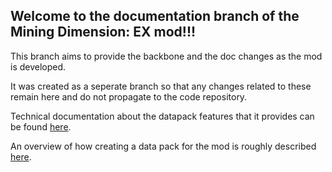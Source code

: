 

## Welcome to the documentation branch of the Mining Dimension: EX mod!!!

This branch aims to provide the backbone and the doc changes 
as the mod is developed.

It was created as a seperate branch so that any changes related to these remain here and do not propagate to the code repository.

Technical documentation about the datapack features that it provides can be found [here](./Docs/Index.md).

An overview of how creating a data pack for the mod is roughly described [here](./Docs/GeneralDevelopment/Index.md).

